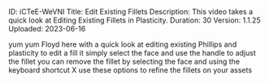 ID: iCTeE-WeVNI
Title: Edit Existing Fillets
Description: This video takes a quick look at Editing Existing Fillets in Plasticity.
Duration: 30
Version: 1.1.25
Uploaded: 2023-06-16

yum yum
Floyd here with a quick look at editing
existing Phillips and plasticity to edit
a fill it simply select the face and use
the handle to adjust the fillet you can
remove the fillet by selecting the face
and using the keyboard shortcut X use
these options to refine the fillets on
your assets